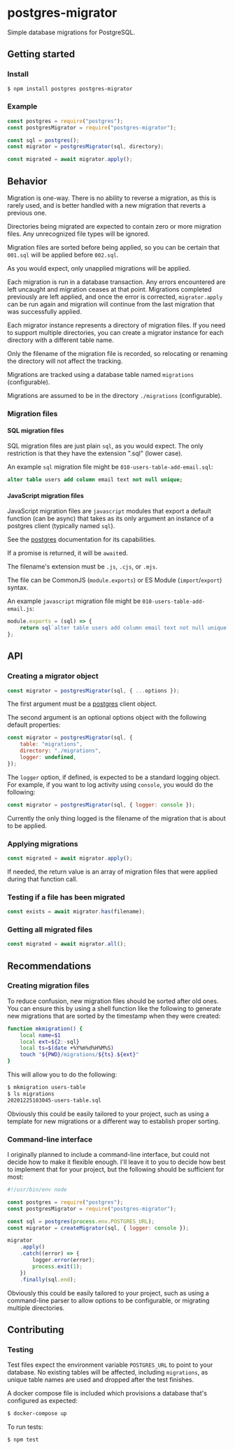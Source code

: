 # postgres-migrator

Simple database migrations for PostgreSQL.

## Getting started

### Install

```bash
$ npm install postgres postgres-migrator
```

### Example

```js
const postgres = require("postgres");
const postgresMigrator = require("postgres-migrator");

const sql = postgres();
const migrator = postgresMigrator(sql, directory);

const migrated = await migrator.apply();
```

## Behavior

Migration is one-way. There is no ability to reverse a migration, as
this is rarely used, and is better handled with a new migration that
reverts a previous one.

Directories being migrated are expected to contain zero or more
migration files. Any unrecognized file types will be ignored.

Migration files are sorted before being applied, so you can be certain
that `001.sql` will be applied before `002.sql`.

As you would expect, only unapplied migrations will be applied.

Each migration is run in a database transaction. Any errors
encountered are left uncaught and migration ceases at that point.
Migrations completed previously are left applied, and once the error
is corrected, `migrator.apply` can be run again and migration will
continue from the last migration that was successfully applied.

Each migrator instance represents a directory of migration files. If
you need to support multiple directories, you can create a migrator
instance for each directory with a different table name.

Only the filename of the migration file is recorded, so relocating or
renaming the directory will not affect the tracking.

Migrations are tracked using a database table named `migrations`
(configurable).

Migrations are assumed to be in the directory `./migrations`
(configurable).

### Migration files

#### SQL migration files

SQL migration files are just plain `sql`, as you would expect. The
only restriction is that they have the extension ".sql" (lower case).

An example `sql` migration file might be `010-users-table-add-email.sql`:

```sql
alter table users add column email text not null unique;
```

#### JavaScript migration files

JavaScript migration files are `javascript` modules that export a
default function (can be async) that takes as its only argument an
instance of a postgres client (typically named `sql`).

See the [postgres][1] documentation for its capabilities.

If a promise is returned, it will be `await`ed.

The filename's extension must be `.js`, `.cjs`, or `.mjs`.

The file can be CommonJS (`module.exports`) or ES Module
(`import`/`export`) syntax.

An example `javascript` migration file might be `010-users-table-add-email.js`:

```js
module.exports = (sql) => {
	return sql`alter table users add column email text not null unique`;
};
```

## API

### Creating a migrator object

```js
const migrator = postgresMigrator(sql, { ...options });
```

The first argument must be a [postgres][1] client object.

The second argument is an optional options object with the following
default properties:

```js
const migrator = postgresMigrator(sql, {
	table: "migrations",
	directory: "./migrations",
	logger: undefined,
});
```

The `logger` option, if defined, is expected to be a standard logging
object. For example, if you want to log activity using `console`, you
would do the following:

```js
const migrator = postgresMigrator(sql, { logger: console });
```

Currently the only thing logged is the filename of the migration that
is about to be applied.

### Applying migrations

```js
const migrated = await migrator.apply();
```

If needed, the return value is an array of migration files that were
applied during that function call.

### Testing if a file has been migrated

```js
const exists = await migrator.has(filename);
```

### Getting all migrated files

```js
const migrated = await migrator.all();
```

## Recommendations

### Creating migration files

To reduce confusion, new migration files should be sorted after old
ones. You can ensure this by using a shell function like the following to
generate new migrations that are sorted by the timestamp when they
were created:

```bash
function mkmigration() {
	local name=$1
	local ext=${2:-sql}
	local ts=$(date +%Y%m%d%H%M%S)
	touch "${PWD}/migrations/${ts}.${ext}"
}
```

This will allow you to do the following:

```bash
$ mkmigration users-table
$ ls migrations
20201225103045-users-table.sql
```

Obviously this could be easily tailored to your project, such as using
a template for new migrations or a different way to establish proper
sorting.

### Command-line interface

I originally planned to include a command-line interface, but could
not decide how to make it flexible enough. I'll leave it to you to
decide how best to implement that for your project, but the following
should be sufficient for most:

```js
#!/usr/bin/env node

const postgres = require("postgres");
const postgresMigrator = require("postgres-migrator");

const sql = postgres(process.env.POSTGRES_URL);
const migrator = createMigrator(sql, { logger: console });

migrator
	.apply()
	.catch((error) => {
		logger.error(error);
		process.exit(1);
	})
	.finally(sql.end);
```

Obviously this could be easily tailored to your project, such as using
a command-line parser to allow options to be configurable, or
migrating multiple directories.

## Contributing

### Testing

Test files expect the environment variable `POSTGRES_URL` to point to
your database. No existing tables will be affected, including
`migrations`, as unique table names are used and dropped after the
test finishes.

A docker compose file is included which provisions a database that's
configured as expected:

```bash
$ docker-compose up
```

To run tests:

```bash
$ npm test
```

[1]: https://github.com/porsager/postgres/blob/master/README.md

